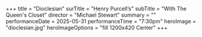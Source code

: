 +++
title = "Dioclesian"
surTitle = "Henry Purcell’s"
subTitle = "With The Queen's Closet"
director = "Michael Stewart"
summary = ""
performanceDate = 2025-05-31
performanceTime = "7:30pm"
heroImage = "dioclesian.jpg"
heroImageOptions = "fill 1200x420 Center"
+++

